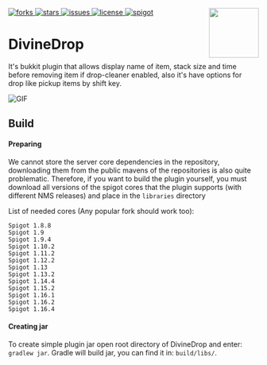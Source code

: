 [forks]: https://img.shields.io/github/forks/demkom58/DivineDrop
[stars]: https://img.shields.io/github/stars/demkom58/DivineDrop
[issues]: https://img.shields.io/github/issues/demkom58/DivineDrop
[license]: https://img.shields.io/github/license/demkom58/DivineDrop
[spigot]: https://img.shields.io/badge/SpigotMC-Resource-ffb600
[ ![forks][] ](https://github.com/demkom58/DivineDrop/network/members)
[ ![stars][] ](https://github.com/demkom58/DivineDrop/stargazers)
[ ![issues][] ](https://github.com/demkom58/DivineDrop/issues)
[ ![license][] ](https://github.com/demkom58/DivineDrop/blob/master/LICENSE)
[ ![spigot][] ](https://www.spigotmc.org/resources/51715/)
<img align="right" src="https://i.ibb.co/JmLN3qn/51715.png" height="100" width="100">

# DivineDrop
It's bukkit plugin that allows display name of item, stack size and time 
before removing item if drop-cleaner enabled, also it's have options for 
drop like pickup items by shift key.

![GIF](https://i.imgur.com/1QuiJsz.gif)

## Build
#### Preparing
We cannot store the server core dependencies in the repository, 
downloading them from the public mavens of the repositories is 
also quite problematic. Therefore, if you want to build the plugin 
yourself, you must download all versions of the spigot cores that the 
plugin supports (with different NMS releases) and place in
the `libraries` directory

List of needed cores (Any popular fork should work too):
```
Spigot 1.8.8
Spigot 1.9
Spigot 1.9.4
Spigot 1.10.2
Spigot 1.11.2
Spigot 1.12.2
Spigot 1.13
Spigot 1.13.2
Spigot 1.14.4
Spigot 1.15.2
Spigot 1.16.1
Spigot 1.16.2
Spigot 1.16.4
```

#### Creating jar
To create simple plugin jar open root directory of DivineDrop and enter: `gradlew jar`.
Gradle will build jar, you can find it in: `build/libs/`.